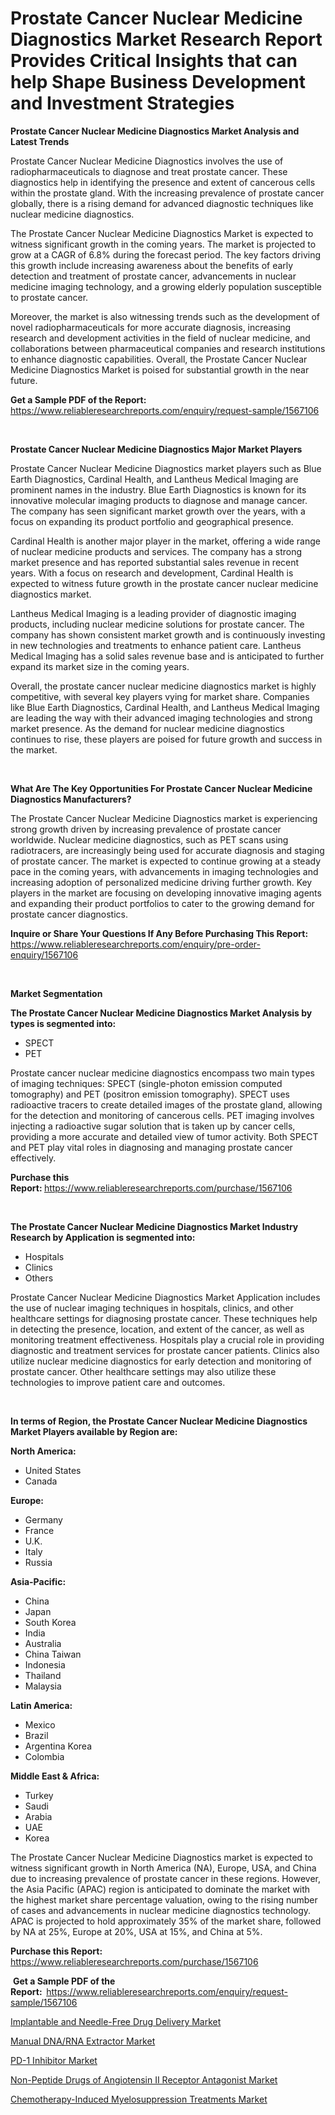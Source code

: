 <p><h1>Prostate Cancer Nuclear Medicine Diagnostics Market Research Report Provides Critical Insights that can help Shape Business Development and Investment Strategies</h1></p><p><strong>Prostate Cancer Nuclear Medicine Diagnostics Market Analysis and Latest Trends</strong></p>
<p><p>Prostate Cancer Nuclear Medicine Diagnostics involves the use of radiopharmaceuticals to diagnose and treat prostate cancer. These diagnostics help in identifying the presence and extent of cancerous cells within the prostate gland. With the increasing prevalence of prostate cancer globally, there is a rising demand for advanced diagnostic techniques like nuclear medicine diagnostics.</p><p>The Prostate Cancer Nuclear Medicine Diagnostics Market is expected to witness significant growth in the coming years. The market is projected to grow at a CAGR of 6.8% during the forecast period. The key factors driving this growth include increasing awareness about the benefits of early detection and treatment of prostate cancer, advancements in nuclear medicine imaging technology, and a growing elderly population susceptible to prostate cancer.</p><p>Moreover, the market is also witnessing trends such as the development of novel radiopharmaceuticals for more accurate diagnosis, increasing research and development activities in the field of nuclear medicine, and collaborations between pharmaceutical companies and research institutions to enhance diagnostic capabilities. Overall, the Prostate Cancer Nuclear Medicine Diagnostics Market is poised for substantial growth in the near future.</p></p>
<p><strong>Get a Sample PDF of the Report:&nbsp;</strong> <a href="https://www.reliableresearchreports.com/enquiry/request-sample/1567106">https://www.reliableresearchreports.com/enquiry/request-sample/1567106</a></p>
<p>&nbsp;</p>
<p><strong>Prostate Cancer Nuclear Medicine Diagnostics Major Market Players</strong></p>
<p><p>Prostate Cancer Nuclear Medicine Diagnostics market players such as Blue Earth Diagnostics, Cardinal Health, and Lantheus Medical Imaging are prominent names in the industry. Blue Earth Diagnostics is known for its innovative molecular imaging products to diagnose and manage cancer. The company has seen significant market growth over the years, with a focus on expanding its product portfolio and geographical presence.</p><p>Cardinal Health is another major player in the market, offering a wide range of nuclear medicine products and services. The company has a strong market presence and has reported substantial sales revenue in recent years. With a focus on research and development, Cardinal Health is expected to witness future growth in the prostate cancer nuclear medicine diagnostics market.</p><p>Lantheus Medical Imaging is a leading provider of diagnostic imaging products, including nuclear medicine solutions for prostate cancer. The company has shown consistent market growth and is continuously investing in new technologies and treatments to enhance patient care. Lantheus Medical Imaging has a solid sales revenue base and is anticipated to further expand its market size in the coming years.</p><p>Overall, the prostate cancer nuclear medicine diagnostics market is highly competitive, with several key players vying for market share. Companies like Blue Earth Diagnostics, Cardinal Health, and Lantheus Medical Imaging are leading the way with their advanced imaging technologies and strong market presence. As the demand for nuclear medicine diagnostics continues to rise, these players are poised for future growth and success in the market.</p></p>
<p>&nbsp;</p>
<p><strong>What Are The Key Opportunities For Prostate Cancer Nuclear Medicine Diagnostics Manufacturers?</strong></p>
<p><p>The Prostate Cancer Nuclear Medicine Diagnostics market is experiencing strong growth driven by increasing prevalence of prostate cancer worldwide. Nuclear medicine diagnostics, such as PET scans using radiotracers, are increasingly being used for accurate diagnosis and staging of prostate cancer. The market is expected to continue growing at a steady pace in the coming years, with advancements in imaging technologies and increasing adoption of personalized medicine driving further growth. Key players in the market are focusing on developing innovative imaging agents and expanding their product portfolios to cater to the growing demand for prostate cancer diagnostics.</p></p>
<p><strong>Inquire or Share Your Questions If Any Before Purchasing This Report:</strong> <a href="https://www.reliableresearchreports.com/enquiry/pre-order-enquiry/1567106">https://www.reliableresearchreports.com/enquiry/pre-order-enquiry/1567106</a></p>
<p>&nbsp;</p>
<p><strong>Market Segmentation</strong></p>
<p><strong>The Prostate Cancer Nuclear Medicine Diagnostics Market Analysis by types is segmented into:</strong></p>
<p><ul><li>SPECT</li><li>PET</li></ul></p>
<p><p>Prostate cancer nuclear medicine diagnostics encompass two main types of imaging techniques: SPECT (single-photon emission computed tomography) and PET (positron emission tomography). SPECT uses radioactive tracers to create detailed images of the prostate gland, allowing for the detection and monitoring of cancerous cells. PET imaging involves injecting a radioactive sugar solution that is taken up by cancer cells, providing a more accurate and detailed view of tumor activity. Both SPECT and PET play vital roles in diagnosing and managing prostate cancer effectively.</p></p>
<p><strong>Purchase this Report:&nbsp;</strong><a href="https://www.reliableresearchreports.com/purchase/1567106">https://www.reliableresearchreports.com/purchase/1567106</a></p>
<p>&nbsp;</p>
<p><strong>The Prostate Cancer Nuclear Medicine Diagnostics Market Industry Research by Application is segmented into:</strong></p>
<p><ul><li>Hospitals</li><li>Clinics</li><li>Others</li></ul></p>
<p><p>Prostate Cancer Nuclear Medicine Diagnostics Market Application includes the use of nuclear imaging techniques in hospitals, clinics, and other healthcare settings for diagnosing prostate cancer. These techniques help in detecting the presence, location, and extent of the cancer, as well as monitoring treatment effectiveness. Hospitals play a crucial role in providing diagnostic and treatment services for prostate cancer patients. Clinics also utilize nuclear medicine diagnostics for early detection and monitoring of prostate cancer. Other healthcare settings may also utilize these technologies to improve patient care and outcomes.</p></p>
<p>&nbsp;</p>
<p><strong>In terms of Region, the Prostate Cancer Nuclear Medicine Diagnostics Market Players available by Region are:</strong></p>
<p>
    <p> <strong> North America: </strong>
        <ul>
            <li>United States</li>
            <li>Canada</li>
        </ul>
        </p> 
    <p> <strong> Europe: </strong>
        <ul>
            <li>Germany</li>
            <li>France</li>
            <li>U.K.</li>
            <li>Italy</li>
            <li>Russia</li>
        </ul>
        </p> 
    <p> <strong> Asia-Pacific: </strong>
        <ul>
            <li>China</li>
            <li>Japan</li>
            <li>South Korea</li>
            <li>India</li>
            <li>Australia</li>
            <li>China Taiwan</li>
            <li>Indonesia</li>
            <li>Thailand</li>
            <li>Malaysia</li>
        </ul>
        </p> 
    <p> <strong> Latin America: </strong>
        <ul>
            <li>Mexico</li>
            <li>Brazil</li>
            <li>Argentina Korea</li>
            <li>Colombia</li>
        </ul>
        </p> 
    <p> <strong> Middle East & Africa: </strong>
        <ul>
            <li>Turkey</li>
            <li>Saudi</li>
            <li>Arabia</li>
            <li>UAE</li>
            <li>Korea</li>
        </ul>
    </p>
    </p>
<p><p>The Prostate Cancer Nuclear Medicine Diagnostics market is expected to witness significant growth in North America (NA), Europe, USA, and China due to increasing prevalence of prostate cancer in these regions. However, the Asia Pacific (APAC) region is anticipated to dominate the market with the highest market share percentage valuation, owing to the rising number of cases and advancements in nuclear medicine diagnostics technology. APAC is projected to hold approximately 35% of the market share, followed by NA at 25%, Europe at 20%, USA at 15%, and China at 5%.</p></p>
<p><strong>Purchase this Report: </strong><a href="https://www.reliableresearchreports.com/purchase/1567106">https://www.reliableresearchreports.com/purchase/1567106</a></p>
<p>&nbsp;<strong>Get a Sample PDF of the Report:&nbsp;&nbsp;</strong><a href="https://www.reliableresearchreports.com/enquiry/request-sample/1567106">https://www.reliableresearchreports.com/enquiry/request-sample/1567106</a></p>
<p><strong></strong></p>
<p><p><a href="https://medium.com/@krithi.reportprime/implantable-and-needle-free-drug-delivery-market-analysis-and-sze-forecasted-for-period-from-2024-32d008a875e6">Implantable and Needle-Free Drug Delivery Market</a></p><p><a href="https://medium.com/@josueherzog/manual-dna-rna-extractor-market-report-reveals-the-latest-trends-and-growth-opportunities-of-this-fb4529dfbe6f">Manual DNA/RNA Extractor Market</a></p><p><a href="https://medium.com/@floyziemann8756/pd-1-inhibitor-market-comprehensive-assessment-by-type-application-and-geography-7d8e6ef4259e">PD-1 Inhibitor Market</a></p><p><a href="https://medium.com/@floyziemann8756/non-peptide-drugs-of-angiotensin-ii-receptor-antagonist-market-exploring-market-share-market-1e2c626fe49e">Non-Peptide Drugs of Angiotensin II Receptor Antagonist Market</a></p><p><a href="https://medium.com/@krithi.reportprime/chemotherapy-induced-myelosuppression-treatments-market-report-reveals-the-latest-trends-and-growth-b311c4d282e6">Chemotherapy-Induced Myelosuppression Treatments Market</a></p></p>